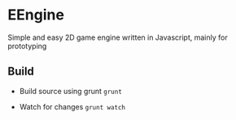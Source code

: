 # EEngine
Simple and easy 2D game engine written in Javascript, mainly for prototyping

Build
-------------

* Build source using grunt
```grunt```

* Watch for changes
```grunt watch```
